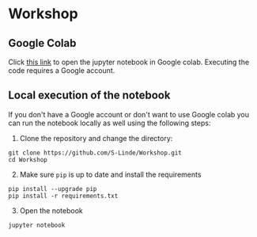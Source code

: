 # Workshop
## Google Colab
Click [this link](https://colab.research.google.com/drive/1pHqsIgSRhByLhAXPj2RkH117oopoxlOx?usp=sharing) to open the jupyter notebook in Google colab.
Executing the code requires a Google account.

## Local execution of the notebook
If you don't have a Google account or don't want to use Google colab you can run the notebook locally as well using the following steps:

1. Clone the repository and change the directory:
```terminal
git clone https://github.com/S-Linde/Workshop.git
cd Workshop
```
2. Make sure `pip` is up to date and install the requirements
```terminal
pip install --upgrade pip
pip install -r requirements.txt
```
3. Open the notebook
```terminal
jupyter notebook
```

